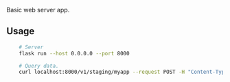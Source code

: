 Basic web server app.

## Usage

```bash
    # Server
    flask run --host 0.0.0.0 --port 8000

    # Query data.
    curl localhost:8000/v1/staging/myapp --request POST -H "Content-Type: application/json" --data '{"foo": "bar"}' # noqa
```
